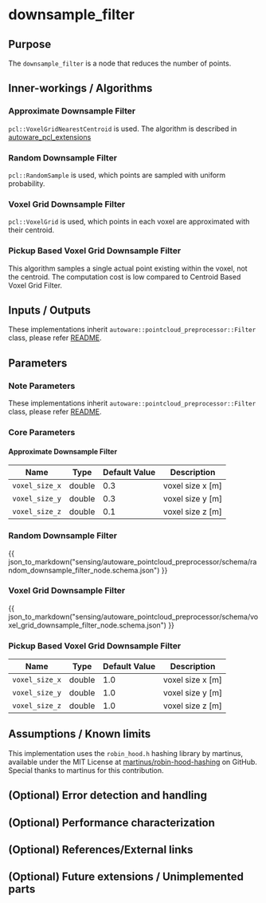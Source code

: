 # downsample_filter

## Purpose

The `downsample_filter` is a node that reduces the number of points.

## Inner-workings / Algorithms

### Approximate Downsample Filter

`pcl::VoxelGridNearestCentroid` is used. The algorithm is described in [autoware_pcl_extensions](../../autoware_pcl_extensions/README.md)

### Random Downsample Filter

`pcl::RandomSample` is used, which points are sampled with uniform probability.

### Voxel Grid Downsample Filter

`pcl::VoxelGrid` is used, which points in each voxel are approximated with their centroid.

### Pickup Based Voxel Grid Downsample Filter

This algorithm samples a single actual point existing within the voxel, not the centroid. The computation cost is low compared to Centroid Based Voxel Grid Filter.

## Inputs / Outputs

These implementations inherit `autoware::pointcloud_preprocessor::Filter` class, please refer [README](../README.md).

## Parameters

### Note Parameters

These implementations inherit `autoware::pointcloud_preprocessor::Filter` class, please refer [README](../README.md).

### Core Parameters

#### Approximate Downsample Filter

| Name           | Type   | Default Value | Description      |
| -------------- | ------ | ------------- | ---------------- |
| `voxel_size_x` | double | 0.3           | voxel size x [m] |
| `voxel_size_y` | double | 0.3           | voxel size y [m] |
| `voxel_size_z` | double | 0.1           | voxel size z [m] |

### Random Downsample Filter

{{ json_to_markdown("sensing/autoware_pointcloud_preprocessor/schema/random_downsample_filter_node.schema.json") }}

### Voxel Grid Downsample Filter

{{ json_to_markdown("sensing/autoware_pointcloud_preprocessor/schema/voxel_grid_downsample_filter_node.schema.json") }}

### Pickup Based Voxel Grid Downsample Filter

| Name           | Type   | Default Value | Description      |
| -------------- | ------ | ------------- | ---------------- |
| `voxel_size_x` | double | 1.0           | voxel size x [m] |
| `voxel_size_y` | double | 1.0           | voxel size y [m] |
| `voxel_size_z` | double | 1.0           | voxel size z [m] |

## Assumptions / Known limits

<!-- cspell: ignore martinus -->

This implementation uses the `robin_hood.h` hashing library by martinus, available under the MIT License at [martinus/robin-hood-hashing](https://github.com/martinus/robin-hood-hashing) on GitHub. Special thanks to martinus for this contribution.

## (Optional) Error detection and handling

## (Optional) Performance characterization

## (Optional) References/External links

## (Optional) Future extensions / Unimplemented parts

